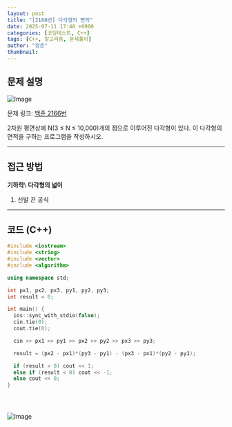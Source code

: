 ```yaml
---
layout: post
title: "[2166번] 다각형의 면적"
date: 2025-07-11 17:40 +0900
categories: [코딩테스트, C++]
tags: [C++, 알고리즘, 문제풀이]
author: "정준"
thumbnail: 
---
```


## 문제 설명

![Image](https://github.com/user-attachments/assets/3efa686a-14f3-4c51-84a7-01858b74d619)

문제 링크: [백준 2166번](https://www.acmicpc.net/problem/2166)

2차원 평면상에 N(3 ≤ N ≤ 10,000)개의 점으로 이루어진 다각형이 있다. 이 다각형의 면적을 구하는 프로그램을 작성하시오.

---

## 접근 방법

**기하학**\\
**다각형의 넓이**

1. 신발 끈 공식

---

## 코드 (C++)

```cpp
#include <iostream>
#include <string>
#include <vector>
#include <algorithm>

using namespace std;

int px1, px2, px3, py1, py2, py3;
int result = 0;

int main() {
  ios::sync_with_stdio(false);
  cin.tie(0);
  cout.tie(0);

  cin >> px1 >> py1 >> px2 >> py2 >> px3 >> py3;

  result = (px2 - px1)*(py3 - py1) - (px3 - px1)*(py2 - py1);

  if (result > 0) cout << 1;
  else if (result < 0) cout << -1;
  else cout << 0;
}





```

![Image](https://github.com/user-attachments/assets/32fc5453-2096-4d54-b1f9-9b1dd54c68cc)